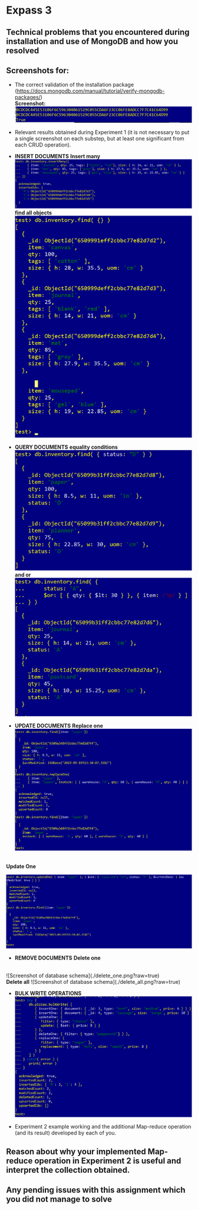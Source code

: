 # Expass 3
## Technical problems that you encountered during installation and use of MongoDB and how you resolved

## Screenshots for:

- The correct validation of the installation package (https://docs.mongodb.com/manual/tutorial/verify-mongodb-packages/)
<br><b>Screenshot:</b>
![Screenshot of database schema](./checksum.png?raw=true)

- Relevant results obtained during Experiment 1 (it is not necessary to put a single screenshot on each substep, but at least one significant from each CRUD operation).
- <b>INSERT DOCUMENTS</b>
<b>Insert many</b>
![Screenshot of database schema](./insertMany.png?raw=true)
<b>find all objects</b>
![Screenshot of database schema](./findAllObjects.png?raw=true)

- <b>QUERY DOCUMENTS</b>
<b>equality conditions</b>
![Screenshot of database schema](./equality_condition.png?raw=true)
<b>and or</b>
![Screenshot of database schema](./and_or.png?raw=true)

- <b>UPDATE DOCUMENTS</b>
<b>Replace one</b>
![Screenshot of database schema](./replace_one.png?raw=true)
<br>
<b>Update One</b>

![Screenshot of database schema](./updateOne.png?raw=true)

- <b>REMOVE DOCUMENTS</b>
<b>Delete one</b>
<br>
![Screenshot of database schema](./delete_one.png?raw=true)
<br>
<b>Delete all</b>
![Screenshot of database schema](./delete_all.png?raw=true)

- <b>BULK WRITE OPERATIONS</b>
![Screenshot of database schema](./bulk_write.png?raw=true)


- Experiment 2 example working and the additional Map-reduce operation (and its result) developed by each of you.

## Reason about why your implemented Map-reduce operation in Experiment 2 is useful and interpret the collection obtained.

## Any pending issues with this assignment which you did not manage to solve
